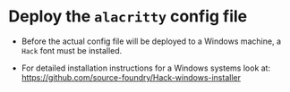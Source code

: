 # Deploy the `alacritty` config file
- Before the actual config file will be deployed to a Windows machine, a
`Hack` font must be installed.

- For detailed installation instructions for a Windows systems look at:
https://github.com/source-foundry/Hack-windows-installer
